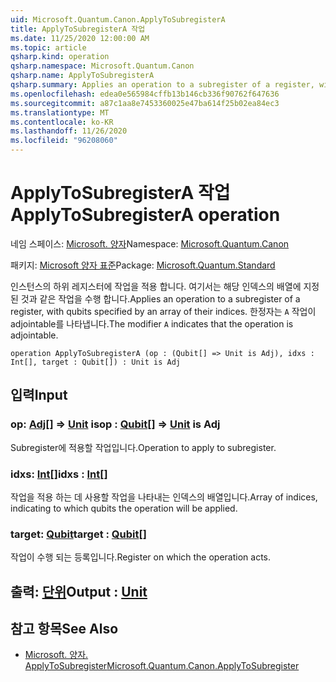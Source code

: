 ```yaml
---
uid: Microsoft.Quantum.Canon.ApplyToSubregisterA
title: ApplyToSubregisterA 작업
ms.date: 11/25/2020 12:00:00 AM
ms.topic: article
qsharp.kind: operation
qsharp.namespace: Microsoft.Quantum.Canon
qsharp.name: ApplyToSubregisterA
qsharp.summary: Applies an operation to a subregister of a register, with qubits specified by an array of their indices. The modifier `A` indicates that the operation is adjointable.
ms.openlocfilehash: edea0e565984cffb13b146cb336f90762f647636
ms.sourcegitcommit: a87c1aa8e7453360025e47ba614f25b02ea84ec3
ms.translationtype: MT
ms.contentlocale: ko-KR
ms.lasthandoff: 11/26/2020
ms.locfileid: "96208060"
---
```

# <a name="applytosubregistera-operation"></a><span data-ttu-id="a8d50-102">ApplyToSubregisterA 작업</span><span class="sxs-lookup"><span data-stu-id="a8d50-102">ApplyToSubregisterA operation</span></span>

<span data-ttu-id="a8d50-103">네임 스페이스: [Microsoft. 양자](xref:Microsoft.Quantum.Canon)</span><span class="sxs-lookup"><span data-stu-id="a8d50-103">Namespace: [Microsoft.Quantum.Canon](xref:Microsoft.Quantum.Canon)</span></span>

<span data-ttu-id="a8d50-104">패키지: [Microsoft 양자 표준](https://nuget.org/packages/Microsoft.Quantum.Standard)</span><span class="sxs-lookup"><span data-stu-id="a8d50-104">Package: [Microsoft.Quantum.Standard](https://nuget.org/packages/Microsoft.Quantum.Standard)</span></span>


<span data-ttu-id="a8d50-105">인스턴스의 하위 레지스터에 작업을 적용 합니다. 여기서는 해당 인덱스의 배열에 지정 된 것과 같은 작업을 수행 합니다.</span><span class="sxs-lookup"><span data-stu-id="a8d50-105">Applies an operation to a subregister of a register, with qubits specified by an array of their indices.</span></span>
<span data-ttu-id="a8d50-106">한정자는 `A` 작업이 adjointable를 나타냅니다.</span><span class="sxs-lookup"><span data-stu-id="a8d50-106">The modifier `A` indicates that the operation is adjointable.</span></span>

```qsharp
operation ApplyToSubregisterA (op : (Qubit[] => Unit is Adj), idxs : Int[], target : Qubit[]) : Unit is Adj
```


## <a name="input"></a><span data-ttu-id="a8d50-107">입력</span><span class="sxs-lookup"><span data-stu-id="a8d50-107">Input</span></span>

### <a name="op--qubit--unit--is-adj"></a><span data-ttu-id="a8d50-108">op: [Adj](xref:microsoft.quantum.lang-ref.qubit)[] => [Unit](xref:microsoft.quantum.lang-ref.unit)  is</span><span class="sxs-lookup"><span data-stu-id="a8d50-108">op : [Qubit](xref:microsoft.quantum.lang-ref.qubit)[] => [Unit](xref:microsoft.quantum.lang-ref.unit)  is Adj</span></span>

<span data-ttu-id="a8d50-109">Subregister에 적용할 작업입니다.</span><span class="sxs-lookup"><span data-stu-id="a8d50-109">Operation to apply to subregister.</span></span>


### <a name="idxs--int"></a><span data-ttu-id="a8d50-110">idxs: [Int](xref:microsoft.quantum.lang-ref.int)[]</span><span class="sxs-lookup"><span data-stu-id="a8d50-110">idxs : [Int](xref:microsoft.quantum.lang-ref.int)[]</span></span>

<span data-ttu-id="a8d50-111">작업을 적용 하는 데 사용할 작업을 나타내는 인덱스의 배열입니다.</span><span class="sxs-lookup"><span data-stu-id="a8d50-111">Array of indices, indicating to which qubits the operation will be applied.</span></span>


### <a name="target--qubit"></a><span data-ttu-id="a8d50-112">target: [Qubit](xref:microsoft.quantum.lang-ref.qubit)</span><span class="sxs-lookup"><span data-stu-id="a8d50-112">target : [Qubit](xref:microsoft.quantum.lang-ref.qubit)[]</span></span>

<span data-ttu-id="a8d50-113">작업이 수행 되는 등록입니다.</span><span class="sxs-lookup"><span data-stu-id="a8d50-113">Register on which the operation acts.</span></span>



## <a name="output--unit"></a><span data-ttu-id="a8d50-114">출력: [단위](xref:microsoft.quantum.lang-ref.unit)</span><span class="sxs-lookup"><span data-stu-id="a8d50-114">Output : [Unit](xref:microsoft.quantum.lang-ref.unit)</span></span>



## <a name="see-also"></a><span data-ttu-id="a8d50-115">참고 항목</span><span class="sxs-lookup"><span data-stu-id="a8d50-115">See Also</span></span>

- [<span data-ttu-id="a8d50-116">Microsoft. 양자. ApplyToSubregister</span><span class="sxs-lookup"><span data-stu-id="a8d50-116">Microsoft.Quantum.Canon.ApplyToSubregister</span></span>](xref:Microsoft.Quantum.Canon.ApplyToSubregister)